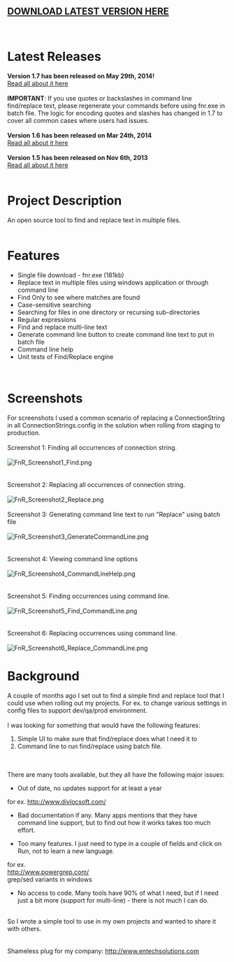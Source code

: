 <h2><a href="https://github.com/zzzprojects/findandreplace/releases/download/v1.7/fnr.exe">DOWNLOAD LATEST VERSION HERE</a></h2>
<br />

<h1>Latest Releases</h1>
<p>
<strong>Version 1.7 has been released on May 29th, 2014!</strong><br />
<a href="https://findandreplace.codeplex.com/releases/view/122813">Read all about it here</a>
<br /><br /><strong>IMPORTANT</strong>: If you use quotes or backslashes in command line find/replace text, please regenerate your commands before using fnr.exe in batch file. The logic for encoding quotes and slashes has changed in 1.7 to cover all common cases where users had issues.<br /><br /><strong>Version 1.6 has been released on Mar 24th, 2014</strong><br /><a href="https://findandreplace.codeplex.com/releases/view/119228">Read all about it here</a>
<br /><br /><strong>Version 1.5 has been released on Nov 6th, 2013</strong><br /><a href="https://findandreplace.codeplex.com/releases/view/113464">Read all about it here</a><br /><br />
</p>

<h1>Project Description</h1>
<p>An open source tool to find and replace text in multiple files.<br /><br /></p>
<h1>Features</h1>
<ul>
<li>Single file download - fnr.exe (181kb)</li>
<li>Replace text in multiple files using windows application or through command line</li>
<li>Find Only to see where matches are found</li>
<li>Case-sensitive searching</li>
<li>Searching for files in one directory or recursing sub-directories</li>
<li>Regular expressions</li>
<li>Find and replace multi-line text</li>
<li>Generate command line button to create command line text to put in batch file</li>
<li>Command line help</li>
<li>Unit tests of Find/Replace engine</li>
</ul>
<p>&nbsp;</p>
<h1>Screenshots</h1>
<p>For screenshots I used a common scenario of replacing a ConnectionString in all ConnectionStrings.config in the solution when rolling from staging to production.<br /><br />Screenshot 1: Finding all occurrences of connection string.<br /><br /><img title="FnR_Screenshot1_Find.png" src="http://download-codeplex.sec.s-msft.com/Download?ProjectName=findandreplace&amp;DownloadId=699486" alt="FnR_Screenshot1_Find.png" /><br /><br /><br />Screenshot 2: Replacing all occurrences of connection string.<br /><br /><img title="FnR_Screenshot2_Replace.png" src="http://download-codeplex.sec.s-msft.com/Download?ProjectName=findandreplace&amp;DownloadId=699487" alt="FnR_Screenshot2_Replace.png" /><br /><br />Screenshot 3: Generating command line text to run "Replace" using batch file<br /><br /><img title="FnR_Screenshot3_GenerateCommandLine.png" src="http://download-codeplex.sec.s-msft.com/Download?ProjectName=findandreplace&amp;DownloadId=699492" alt="FnR_Screenshot3_GenerateCommandLine.png" /><br /><br /><br />Screenshot 4: Viewing command line options<br /><br /><img title="FnR_Screenshot4_CommandLineHelp.png" src="http://download-codeplex.sec.s-msft.com/Download?ProjectName=findandreplace&amp;DownloadId=699491" alt="FnR_Screenshot4_CommandLineHelp.png" /><br /><br /><br />Screenshot 5: Finding occurrences using command line. <br /><br /><img title="FnR_Screenshot5_Find_CommandLine.png" src="http://download-codeplex.sec.s-msft.com/Download?ProjectName=findandreplace&amp;DownloadId=699493" alt="FnR_Screenshot5_Find_CommandLine.png" /><br /><br /><br />Screenshot 6: Replacing occurrences using command line.<br /><br /><img title="FnR_Screenshot6_Replace_CommandLine.png" src="http://download-codeplex.sec.s-msft.com/Download?ProjectName=findandreplace&amp;DownloadId=699494" alt="FnR_Screenshot6_Replace_CommandLine.png" /></p>
<h1>Background</h1>
<p>A couple of months ago I set out to find a simple find and replace tool that I could use when rolling out my projects. For ex. to change various settings in config files to support dev/qa/prod environment.<br /><br />I was looking for something that would have the following features:</p>
<ol>
<li>Simple UI to make sure that find/replace does what I need it to</li>
<li>Command line to run find/replace using batch file.</li>
</ol>
<p><br /><br />There are many tools available, but they all have the following major issues:</p>
<ul>
<li>Out of date, no updates support for at least a year</li>
</ul>
<p>for ex. <a href="http://www.divlocsoft.com/">http://www.divlocsoft.com/</a></p>
<ul>
<li>Bad documentation if any. Many apps mentions that they have command line support, but to find out how it works takes too much effort.</li>
</ul>
<ul>
<li>Too many features. I just need to type in a couple of fields and click on Run, not to learn a new language.</li>
</ul>
<p>for ex.<br /><a href="http://www.powergrep.com/">http://www.powergrep.com/</a><br />grep/sed variants in windows</p>
<ul>
<li>No access to code. Many tools have 90% of what I need, but if I need just a bit more (support for multi-line) - there is not much I can do.</li>
</ul>
<p><br />So I wrote a simple tool to use in my own projects and wanted to share it with others.<br /><br /><br />Shameless plug for my company: <a href="http://www.entechsolutions.com">http://www.entechsolutions.com</a></p>

